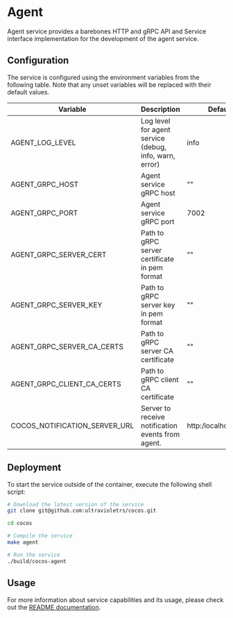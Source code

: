 # Agent

Agent service provides a barebones HTTP and gRPC API and Service interface implementation for the development of the agent service.

## Configuration

The service is configured using the environment variables from the following table. Note that any unset variables will be replaced with their default values.

| Variable                      | Description                                            | Default                        |
| ----------------------------- | ------------------------------------------------------ | ------------------------------ |
| AGENT_LOG_LEVEL               | Log level for agent service (debug, info, warn, error) | info                           |
| AGENT_GRPC_HOST               | Agent service gRPC host                                | ""                             |
| AGENT_GRPC_PORT               | Agent service gRPC port                                | 7002                           |
| AGENT_GRPC_SERVER_CERT        | Path to gRPC server certificate in pem format          | ""                             |
| AGENT_GRPC_SERVER_KEY         | Path to gRPC server key in pem format                  | ""                             |
| AGENT_GRPC_SERVER_CA_CERTS    | Path to gRPC server CA certificate                     | ""                             |
| AGENT_GRPC_CLIENT_CA_CERTS    | Path to gRPC client CA certificate                     | ""                             |
| COCOS_NOTIFICATION_SERVER_URL | Server to receive notification events from agent.      | http:/localhost:9000           |


## Deployment

To start the service outside of the container, execute the following shell script:

```bash
# Download the latest version of the service
git clone git@github.com:ultravioletrs/cocos.git

cd cocos

# Compile the service
make agent

# Run the service
./build/cocos-agent
```

## Usage

For more information about service capabilities and its usage, please check out the [README documentation](../README.md).
